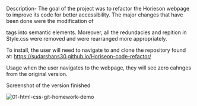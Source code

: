Description-
The goal of the project was to refactor the Horieson webpage to improve its code for better accessibility. The major changes that have been done were the modification of <div> tags into semantic elements. Moreover, all the redundacies and repition in Style.css were removed and were rearranged more appropriately.

To install, the user will need to navigate to and clone the repository found at: 
https://sudarshans30.github.io/Horiseon-code-refactor/

Usage
when the user navigates to the webpage, they will see zero cahnges from the original version.

Screenshot of the version finished
  

![01-html-css-git-homework-demo](https://user-images.githubusercontent.com/117637113/202427648-ba13937a-2d92-48ae-bc0a-e689ce97cff4.png)
